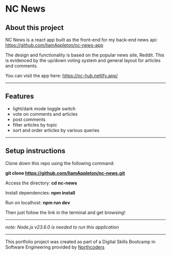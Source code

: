 # NC News

## About this project

NC News is a react app built as the front-end for my back-end news api:
https://github.com/liamAppleton/nc-news-app

The design and functionality is based on the popular news site, Reddit. This is evidenced by the up/down voting system and general layout for articles and comments.

You can visit the app here: https://nc-hub.netlify.app/

---

## Features

- light/dark mode toggle switch
- vote on comments and articles
- post comments
- filter articles by topic
- sort and order articles by various queries

---

## Setup instructions

Clone down this repo using the following command:

**git clone https://github.com/liamAppleton/nc-news.git**

Access the directory: **cd nc-news**

Install dependencies: **npm install**

Run on localhost: **npm run dev**

Then just follow the link in the terminal and get browsing!

---

_note: Node.js v23.6.0 is needed to run this application_

---

This portfolio project was created as part of a Digital Skills Bootcamp in Software Engineering provided by [Northcoders](https://northcoders.com/)
